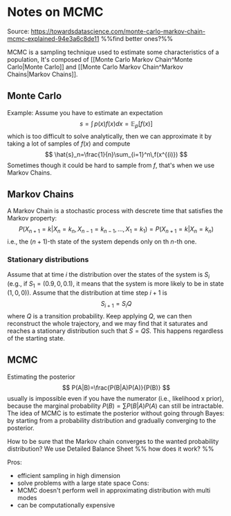 # Notes on MCMC
Source: https://towardsdatascience.com/monte-carlo-markov-chain-mcmc-explained-94e3a6c8de11 %%find better ones?%%

MCMC is a sampling technique used to estimate some characteristics of a population, It's composed of [[Monte Carlo Markov Chain^Monte Carlo|Monte Carlo]] and [[Monte Carlo Markov Chain^Markov Chains|Markov Chains]].

## Monte Carlo
Example: Assume you have to estimate an expectation
$$
	s=\int\,p(x)f(x)dx=\mathbb{E}_p[f(x)]
$$
which is too difficult to solve analytically, then we can approximate it by taking a lot of samples of $f(x)$ and compute
$$
	\hat{s}_n=\frac{1}{n}\sum_{i=1}^n\,f(x^{(i)})
$$
Sometimes though it could be hard to sample from $f$, that's when we use Markov Chains.

## Markov Chains
A Markov Chain is a stochastic process with descrete time that satisfies the Markov property:
$$
	P(X_{n+1}=k|X_n=k_n,X_{n-1}=k_{n-1},\dots,X_1=k_1)=P(X_{n+1}=k|X_n=k_n)
$$
i.e., the $(n+1)$-th state of the system depends only on th $n$-th one.

### Stationary distributions
Assume that at time $i$ the distribution over the states of the system is $S_i$ (e.g., if $S_1=(0.9,0,0.1)$, it means that the system is more likely to be in state $(1,0,0)$). Assume that the distribution at time step $i+1$ is
$$
	S_{i+1}=S_iQ
$$
where $Q$ is a transition probability.
Keep applying $Q$, we can then reconstruct the whole trajectory, and we may find that it saturates and reaches a stationary distribution such that $S=QS$. 
This happens regardless of the starting state.

## MCMC
Estimating the posterior
$$
	P(A|B)=\frac{P(B|A)P(A)}{P(B)}
$$
usually is impossible even if you have the numerator (i.e., likelihood x prior), because the marginal probability $P(B)=\sum P(B|A)P(A)$ can still be intractable.
The idea of MCMC is to estimate the posterior without going through Bayes: by starting from a probability distribution and gradually converging to the posterior.

How to be sure that the Markov chain converges to the wanted probability distribution? We use Detailed Balance Sheet %% how does it work? %%

Pros:
- efficient sampling in high dimension
- solve problems with a large state space
Cons:
- MCMC doesn't perform well in approximating distribution with multi modes
- can be computationally expensive